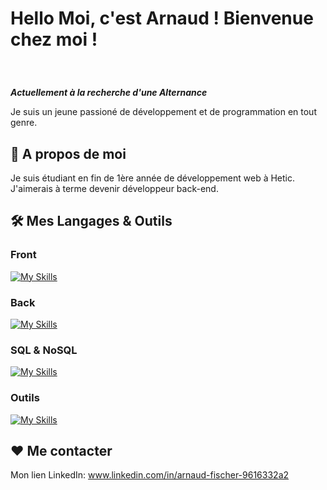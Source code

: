 # <p>Hello Moi, c'est Arnaud ! Bienvenue chez moi !</p>

<br>

***Actuellement à la recherche d'une Alternance***

Je suis un jeune passioné de développement et de programmation en tout genre.



## 🧐 A propos de moi

 Je suis étudiant en fin de 1ère année de développement web à Hetic. <br>
 J'aimerais à terme devenir développeur back-end.


##  🛠️ Mes Langages & Outils
### Front
[![My Skills](https://skillicons.dev/icons?i=html,css,js,react)](https://github.com/Jeck0v)
### Back
[![My Skills](https://skillicons.dev/icons?i=nodejs,py,django,php,nextjs)](https://github.com/Jeck0v)
### SQL & NoSQL
[![My Skills](https://skillicons.dev/icons?i=postgres,firebase,supabase,mongodb,mysql)](https://github.com/Jeck0v)
### Outils
[![My Skills](https://skillicons.dev/icons?i=docker,figma,vscode,phpstorm,pycharm)](https://github.com/Jeck0v)


## ❤️ Me contacter
Mon lien LinkedIn: www.linkedin.com/in/arnaud-fischer-9616332a2
